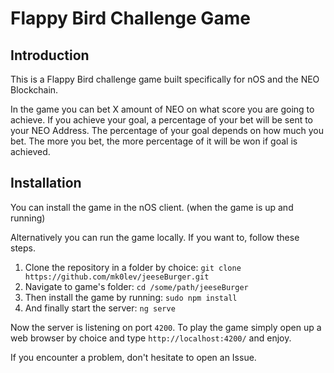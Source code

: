 # Flappy Bird Challenge Game



## Introduction

This is a Flappy Bird challenge game built specifically for nOS and the NEO Blockchain.

In the game you can bet X amount of NEO on what score you are going to achieve. If you achieve your goal, a percentage of your bet will be sent to your NEO Address. The percentage of your goal depends on how much you bet. The more you bet, the more percentage of it will be won if goal is achieved.


## Installation

You can install the game in the nOS client. (when the game is up and running)

Alternatively you can run the game locally. If you want to, follow these steps.

1. Clone the repository in a folder by choice:
`git clone https://github.com/mk0lev/jeeseBurger.git`
2. Navigate to game's folder:
`cd /some/path/jeeseBurger`
3. Then install the game by running:
`sudo npm install`
3. And finally start the server:
`ng serve`

Now the server is listening on port `4200`. To play the game simply open up a web browser by choice and type `http://localhost:4200/` and enjoy. 

If you encounter a problem, don't hesitate to open an Issue.
